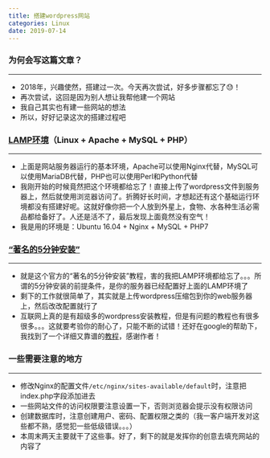 ```yaml
---
title: 搭建wordpress网站
categories: Linux
date: 2019-07-14
---
```


### 为何会写这篇文章？
---

* 2018年，兴趣使然，搭建过一次。今天再次尝试，好多步骤都忘了😓！
* 再次尝试，这回是因为别人想让我帮他建一个网站
* 我自己其实也有建一些网站的想法
* 所以，好好记录这次的搭建过程吧

### [LAMP环境](https://wiwiwiki.kfd.me/wiki/LAMP)（Linux + Apache + MySQL + PHP）
---

* 上面是网站服务器运行的基本环境，Apache可以使用Nginx代替，MySQL可以使用MariaDB代替，PHP也可以使用Perl和Python代替
* 我刚开始的时候竟然把这个环境都给忘了！直接上传了wordpress文件到服务器上，然后就使用浏览器访问了。折腾好长时间，才想起还有这个基础运行环境都没有搭建好呢。这就好像你把一个人放到外星上，食物、水各种生活必需品都给备好了。人还是活不了，最后发现上面竟然没有空气！
* 我是用的环境是：Ubuntu 16.04 + Nginx + MySQL + PHP7

### [“著名的5分钟安装”](https://codex.wordpress.org/zh-cn:%E5%AE%89%E8%A3%85_WordPress#.E8.91.97.E5.90.8D.E7.9A.845.E5.88.86.E5.AE.89.E8.A3.85)
---

* 就是这个官方的“著名的5分钟安装”教程，害的我把LAMP环境都给忘了。。。所谓的5分钟安装的前提条件，是你的服务器已经配置好上面的LAMP环境了
* 剩下的工作就很简单了，其实就是上传wordpress压缩包到你的web服务器上，然后改改配置就行了
* 互联网上真的是有超级多的wordpress安装教程，但是有问题的教程也有很多很多。。。这就要考验你的耐心了，只能不断的试错！还好在google的帮助下，我找到了一个详细又靠谱的[教程](https://segmentfault.com/a/1190000013035065)，感谢作者！

### 一些需要注意的地方
---

* 修改Nginx的配置文件`/etc/nginx/sites-available/default`时，注意把index.php字段添加进去
* 一些网站文件的访问权限要注意设置一下，否则浏览器会提示没有权限访问
* 创建数据库时，注意创建用户、密码、配置权限之类的（我一客户端开发对这些都不熟，感觉犯一些低级错误。。。）
* 本周末两天主要就干了这些事。好了，剩下的就是发挥你的创意去填充网站的内容了
